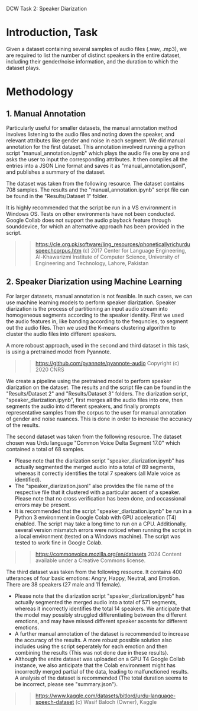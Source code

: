 DCW Task 2: Speaker Diarization

# Introduction, Task

Given a dataset containing several samples of audio files (.wav, .mp3), we are required to list the number of distinct speakers in the entire dataset, including their gender/noise information, and the duration to which the dataset plays. 

# Methodology

## 1. Manual Annotation

Particularly useful for smaller datasets, the manual annotation method involves listening to the audio files and noting down the speaker, and relevant attributes like gender and noise in each segment. We did manual annotation for the first dataset. This annotation involved running a python script "manual_annotation.ipynb" which plays the audio file one by one and asks the user to input the corresponding attributes. It then compiles all the entries into a JSON Line format and saves it as "manual_annotation.jsonl", and publishes a summary of the dataset.

The dataset was taken from the following resource. The dataset contains 708 samples. The results and the "manual_annotation.ipynb" script file can be found in the "Results/Dataset 1" folder.

It is highly recommended that the script be run in a VS environment in Windows OS. Tests on other environments have not been conducted. Google Collab does not support the audio playback feature through sounddevice, for which an alternative approach has been provided in the script.

>> https://cle.org.pk/software/ling_resources/phoneticallyrichurduspeechcorpus.htm
(c) 2017 Center for Language Engineering, Al-Khawarizmi Institute of Computer Science, University of Engineering and Technology, Lahore, Pakistan

## 2. Speaker Diarization using Machine Learning

For larger datasets, manual annotation is not feasible. In such cases, we can use machine learning models to perform speaker diarization. Speaker diarization is the process of partitioning an input audio stream into homogeneous segments according to the speaker identity. First we used the audio features in, like banding according to the frequncies, to segment out the audio files. Then we used the K-means clustering algorithm to cluster the audio files into different speakers. 

A more roboust approach, used in the second and third dataset in this task, is using a pretrained model from Pyannote.

>> https://github.com/pyannote/pyannote-audio
Copyright (c) 2020 CNRS

We create a pipeline using the pretrained model to perform speaker diarization on the dataset. The results and the script file can be found in the "Results/Dataset 2" and "Results/Dataset 3" folders. The diarization script, "speaker_diarization.ipynb", first merges all the audio files into one, then segments the audio into different speakers, and finally prompts representative samples from the corpus to the user for manual annotation of gender and noise nuances. This is done in order to increase the accuracy of the results. 

The second dataset was taken from the following resource. The dataset chosen was Urdu language "Common Voice Delta Segment 17.0" which contained a total of 68 samples. 

* Please note that the diarization script "speaker_diarization.ipynb" has actually segmented the merged audio into a total of 89 segments, whereas it correctly identifies the total 7 speakers (all Male voice as identified). 
* The "speaker_diarization.jsonl" also provides the file name of the respective file that it clustered with a particular ascent of a speaker. Please note that no cross verification has been done, and occassional errors may be present.
* It is recommended that the script "speaker_diarization.ipynb" be run in a Python 3 environment in Google Colab with GPU acceleration (T4) enabled. The script may take a long time to run on a CPU. Additionally, several version mismatch errors were noticed when running the script in a local environment (tested on a Windows machine). The script was tested to work fine in Google Colab.

>> https://commonvoice.mozilla.org/en/datasets 
2024 Content available under a Creative Commons license.

The third dataset was taken from the following resource. It contains 400 utterances of four basic emotions: Angry, Happy, Neutral, and Emotion. There are 38 speakers (27 male and 11 female).

* Please note that the diarization script "speaker_diarization.ipynb" has actually segmented the merged audio into a total of 571 segments, whereas it incorrectly identifies the total 14 speakers. We anticipate that the model may possibly struggled differentiating between the different emotions, and may have missed different speaker ascents for different emotions. 
* A further manual annotation of the dataset is recommended to increase the accuracy of the results. A more robust possible solution also includes using the script seperately for each emotion and then combining the results (This was not done due in these results).
* Although the entire dataset was uploaded on a GPU T4 Google Collab instance, we also anticipate that the Colab environment might has incorrectly merged partial of the data, leading to malfunctioned results. A analysis of the dataset is recommended (The total duration seems to be incorrect, please see "summary.json").

>> https://www.kaggle.com/datasets/bitlord/urdu-language-speech-dataset 
(c) Wasif Baloch (Owner), Kaggle